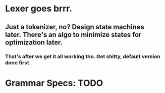 # Lexer goes brrr.
## Just a tokenizer, no? Design state machines later. There's an algo to minimize states for optimization later.
### That's after we get it all working tho. Get shitty, default version done first.

# Grammar Specs: TODO